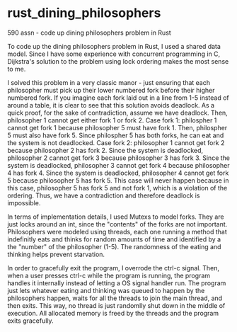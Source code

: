 # rust_dining_philosophers
590 assn - code up dining philosophers problem in Rust

To code up the dining philosophers problem in Rust, I used a shared data model. Since I have some experience with concurrent programming in C, Dijkstra's solution to the problem using lock ordering makes the most sense to me. 

I solved this problem in a very classic manor - just ensuring that each philosopher must pick up their lower numbered fork before their higher numbered fork. If you imagine each fork laid out in a line from 1-5 instead of around a table, it is clear to see that this solution avoids deadlock. As a quick proof, for the sake of contradiction, assume we have deadlock. Then, philosopher 1 cannot get either fork 1 or fork 2. Case fork 1: philospher 1 cannot get fork 1 because philosopher 5 must have fork 1. Then, philospher 5 must also have fork 5. Since philospher 5 has both forks, he can eat and the system is not deadlocked. Case fork 2: philosopher 1 cannot get fork 2 because philosopher 2 has fork 2. Since the system is deadlocked, philosopher 2 cannot get fork 3 because philosopher 3 has fork 3. Since the system is deadlocked, philosopher 3 cannot get fork 4 because philosopher 4 has fork 4. Since the system is deadlocked, philosopher 4 cannot get fork 5 because philosopher 5 has fork 5. This case will never happen because in this case, philosopher 5 has fork 5 and not fork 1, which is a violation of the ordering. Thus, we have a contradiction and therefore deadlock is impossible. 

In terms of implementation details, I used Mutexs to model forks. They are just locks around an int, since the "contents" of the forks are not important. Philosophers were modeled using threads, each one running a method that indefinitly eats and thinks for random amounts of time and identified by a the "number" of the philosopher (1-5). The randomness of the eating and thinking helps prevent starvation. 

In order to gracefully exit the program, I overrode the ctrl-c signal. Then, when a user presses ctrl-c while the program is running, the program handles it internally instead of letting a OS signal handler run. The program just lets whatever eating and thinking was queued to happen by the philosophers happen, waits for all the threads to join the main thread, and then exits. This way, no thread is just randomlly shut down in the middle of execution. All allocated memory is freed by the threads and the program exits gracefully.


